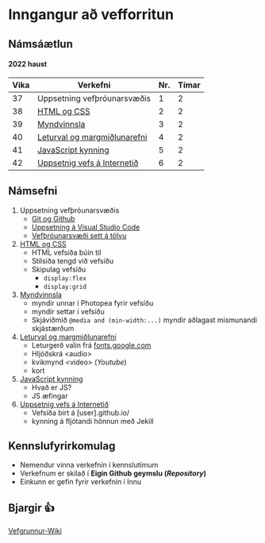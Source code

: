 # Inngangur að vefforritun

## Námsáætlun

#### 2022 haust

| Vika  | Verkefni  | Nr. | Tímar | 
|---|---|---|---|
| 37 | Uppsetning vefþróunarsvæðis | 1 | 2 |
| 38 | [HTML og CSS](/V-2/README.md)  | 2 | 2 |
| 39 | [Myndvinnsla](/V-3/README.md) | 3 | 2 |
| 40 | [Leturval og margmiðlunarefni](/V-4/README.md) | 4 | 2 |
| 41 | [JavaScript kynning](/V-5/README.md) | 5 | 2 |
| 42 | [Uppsetnig vefs á Internetið](/V-6/README.md) | 6 | 2 |

## Námsefni

1. Uppsetning vefþróunarsvæðis
   * [Git og Github](https://github.com/gjg/vefgrunnur/wiki/N%C3%BDskr%C3%A1ning-%C3%A1-Github)
   * [Uppsetning á Visual Studio Code](https://github.com/gjg/vefgrunnur/wiki/Undirbuningur)
   * [Vefþróunarsvæði sett á tölvu](https://vefgrunnur.github.io/verkefnaskil/git_verklag.html)    
2. [HTML og CSS](/V-2/README.md) 
   * HTML vefsíða búin til
   * Stílsíða tengd við vefsíðu
   * Skipulag vefsíðu 
     * ```display:flex```
     * ```display:grid``` 
3. [Myndvinnsla](/V-3/README.md)
   * myndir unnar í Photopea fyrir vefsíðu
   * myndir settar í vefsíðu
   * Skjáviðmið ```@media and (min-width:...)```  myndir aðlagast mismunandi skjástærðum
4. [Leturval og margmiðlunarefni](/V-4/README.md)
   * Leturgerð valin frá [fonts.google.com](https://fonts.google.com/)
   * Hljóðskrá &lt;audio&gt; 
   * kvikmynd &lt;video&gt; (_Youtube_)
   * kort
5. [JavaScript kynning](/V-5/README.md)
    * Hvað er JS?
    * JS æfingar
6. [Uppsetnig vefs á Internetið](/V-6/README.md)
   * Vefsíða birt á [user].github.io/
   * kynning á fljótandi hönnun með Jekill


## Kennslufyrirkomulag

* Nemendur vinna verkefnin í kennslutímum
* Verkefnum er skilað í **Eigin Github geymslu (_Repository_)**
* Einkunn er gefin fyrir verkefnin í Innu

## Bjargir 👍
[Vefgrunnur-Wiki](https://github.com/GJG/Vefgrunnur/wiki)


<!--
#### 👋 [Undirbúningur og bjargir](https://github.com/vefumsjon/Namsefni/wiki)

#### 🧙💻 [Verkefni, námsefni og sýnidæmi](https://github.com/vefumsjon/namsefni/)

#### 🌈 Verkefnaskil: [Github.com/22VG](https://github.com/22vg)

#### 🙋‍♀️ Stundatalfan er í [Innu](https://r.inna.is/) og einkunnir birtast þar.
-->


